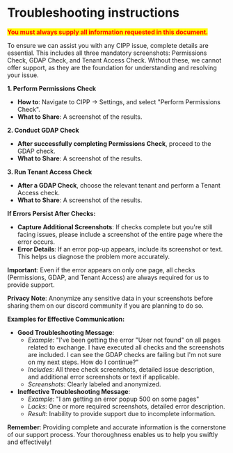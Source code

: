 # Troubleshooting instructions

<mark style="color:red;">**You must always supply all information requested in this document.**</mark>&#x20;

To ensure we can assist you with any CIPP issue, complete details are essential. This includes all three mandatory screenshots: Permissions Check, GDAP Check, and Tenant Access Check. Without these, we cannot offer support, as they are the foundation for understanding and resolving your issue.

**1. Perform Permissions Check**

* **How to**: Navigate to CIPP -> Settings, and select "Perform Permissions Check".
* **What to Share**: A screenshot of the results.

**2. Conduct GDAP Check**

* **After successfully completing Permissions Check**, proceed to the GDAP check.
* **What to Share**: A screenshot of the results.

**3. Run Tenant Access Check**

* **After a GDAP Check**, choose the relevant tenant and perform a Tenant Access check.
* **What to Share**: A screenshot of the results.

**If Errors Persist After Checks:**

* **Capture Additional Screenshots**: If checks complete but you're still facing issues, please include a screenshot of the entire page where the error occurs.
* **Error Details**: If an error pop-up appears, include its screenshot or text. This helps us diagnose the problem more accurately.

**Important**: Even if the error appears on only one page, all checks (Permissions, GDAP, and Tenant Access) are always required for us to provide support.

**Privacy Note**: Anonymize any sensitive data in your screenshots before sharing them on our discord community if you are planning to do so.

**Examples for Effective Communication:**

* **Good Troubleshooting Message**:
  * _Example:_ "I've been getting the error "User not found" on all pages related to exchange. I have executed all checks and the screenshots are included. I can see the GDAP checks are failing but I'm not sure on my next steps. How do I continue?"
  * _Includes_: All three check screenshots, detailed issue description, and additional error screenshots or text if applicable.
  * _Screenshots_: Clearly labeled and anonymized.
* **Ineffective Troubleshooting Message**:
  * _Example:_ "I am getting an error popup 500 on some pages"
  * _Lacks_: One or more required screenshots, detailed error description.
  * _Result_: Inability to provide support due to incomplete information.

**Remember**: Providing complete and accurate information is the cornerstone of our support process. Your thoroughness enables us to help you swiftly and effectively!
